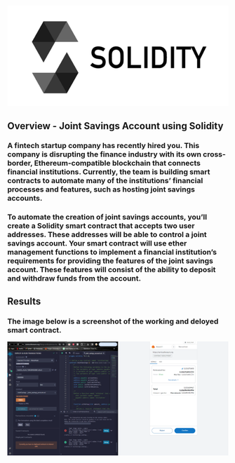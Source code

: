 ![picture_of_the_solidity_logo](https://github.com/ppatel0910/solidity_contract/blob/main/images/Solidity-Logo.png)

## Overview - Joint Savings Account using Solidity
### A fintech startup company has recently hired you. This company is disrupting the finance industry with its own cross-border, Ethereum-compatible blockchain that connects financial institutions. Currently, the team is building smart contracts to automate many of the institutions’ financial processes and features, such as hosting joint savings accounts.

### To automate the creation of joint savings accounts, you’ll create a Solidity smart contract that accepts two user addresses. These addresses will be able to control a joint savings account. Your smart contract will use ether management functions to implement a financial institution’s requirements for providing the features of the joint savings account. These features will consist of the ability to deposit and withdraw funds from the account.

## Results
### The image below is a screenshot of the working and deloyed smart contract. 

![screenshot_of_deployed_solidity_contract](https://github.com/ppatel0910/solidity_contract/blob/main/images/joint_savings.png)